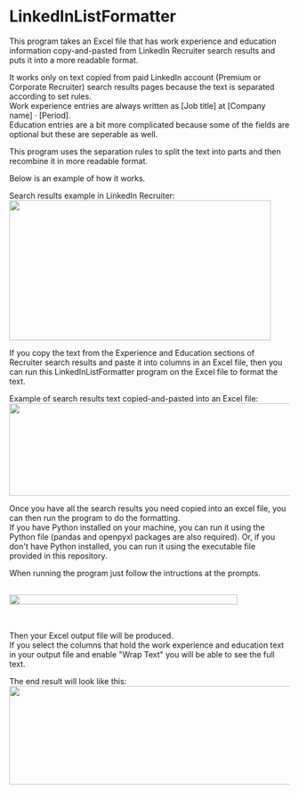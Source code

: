# LinkedInListFormatter

This program takes an Excel file that has work experience and education information copy-and-pasted from LinkedIn Recruiter search results 
and puts it into a more readable format.

It works only on text copied from paid LinkedIn account (Premium or Corporate Recruiter) search results pages because the text is separated according to set rules.  
Work experience entries are always written as [Job title] at [Company name] · [Period].  
Education entries are a bit more complicated because some of the fields are optional but these are seperable as well.

This program uses the separation rules to split the text into parts and then recombine it in more readable format.

Below is an example of how it works.

Search results example in LinkedIn Recruiter:  
<img src="https://raw.github.com/pthussey/LinkedInListFormatter/main/assets/images/Paul_Hussey_search_results.png" width="470" height="251"/>

If you copy the text from the Experience and Education sections of Recruiter search results and paste it into columns in an Excel file, then you can run this LinkedInListFormatter program on the Excel file to format the text.

Example of search results text copied-and-pasted into an Excel file:  
<img src="https://raw.github.com/pthussey/LinkedInListFormatter/main/assets/images/excel_before_conversion.png" width="528" height="166"/>

Once you have all the search results you need copied into an excel file, you can then run the program to do the formatting.  
If you have Python installed on your machine, you can run it using the Python file (pandas and openpyxl packages are also required).
Or, if you don't have Python installed, you can run it using the executable file provided in this repository. 

When running the program just follow the intructions at the prompts.

<img src="https://raw.github.com/pthussey/LinkedInListFormatter/main/assets/images/enter_path.png" width="410" height="16"/>  

<img src="https://raw.github.com/pthussey/LinkedInListFormatter/main/assets/images/enter_filename.png" width="410" height="18"/>

<img src="https://raw.github.com/pthussey/LinkedInListFormatter/main/assets/images/enter_work_experience.png" width="410" height="17"/>

<img src="https://raw.github.com/pthussey/LinkedInListFormatter/main/assets/images/enter_education.png" width="410" height="16"/>

Then your Excel output file will be produced.  
If you select the columns that hold the work experience and education text in your output file and enable "Wrap Text" you will be able to see the full text.

The end result will look like this:  
<img src="https://raw.github.com/pthussey/LinkedInListFormatter/main/assets/images/excel_after_conversion.png" width="685" height="177"/>

